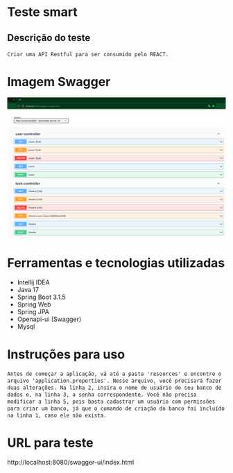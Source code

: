 
# Teste smart

## Descrição do teste
    Criar uma API Restful para ser consumido pelo REACT.

# Imagem Swagger

<p align="center">
<img src="/imagens/swagger.png" alt="swagger"><br>
</p>


# Ferramentas e tecnologias utilizadas

- Intellij IDEA
- Java 17
- Spring Boot 3.1.5
- Spring Web
- Spring JPA
- Openapi-ui (Swagger)
- Mysql

# Instruções para uso
    Antes de começar a aplicação, vá até a pasta 'resources' e encontre o arquivo 'application.properties'. Nesse arquivo, você precisará fazer duas alterações. Na linha 2, insira o nome de usuário do seu banco de dados e, na linha 3, a senha correspondente. Você não precisa modificar a linha 5, pois basta cadastrar um usuário com permissões para criar um banco, já que o comando de criação do banco foi incluído na linha 1, caso ele não exista.

# URL para teste

http://localhost:8080/swagger-ui/index.html


